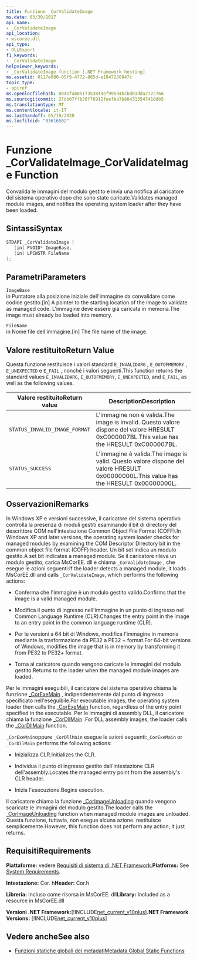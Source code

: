```yaml
---
title: Funzione _CorValidateImage
ms.date: 03/30/2017
api_name:
- _CorValidateImage
api_location:
- mscoree.dll
api_type:
- DLLExport
f1_keywords:
- _CorValidateImage
helpviewer_keywords:
- _CorValidateImage function [.NET Framework hosting]
ms.assetid: 0117e080-05f9-4772-885d-e1847230947c
topic_type:
- apiref
ms.openlocfilehash: 8841fab0517353849ef99594bcbd03dda772c766
ms.sourcegitcommit: 27db07ffb26f76912feefba7b884313547410db5
ms.translationtype: MT
ms.contentlocale: it-IT
ms.lasthandoff: 05/19/2020
ms.locfileid: "83616502"
---
```

# <a name="_corvalidateimage-function"></a><span data-ttu-id="3d673-102">Funzione _CorValidateImage</span><span class="sxs-lookup"><span data-stu-id="3d673-102">_CorValidateImage Function</span></span>
<span data-ttu-id="3d673-103">Convalida le immagini del modulo gestito e invia una notifica al caricatore del sistema operativo dopo che sono state caricate.</span><span class="sxs-lookup"><span data-stu-id="3d673-103">Validates managed module images, and notifies the operating system loader after they have been loaded.</span></span>  
  
## <a name="syntax"></a><span data-ttu-id="3d673-104">Sintassi</span><span class="sxs-lookup"><span data-stu-id="3d673-104">Syntax</span></span>  
  
```cpp  
STDAPI _CorValidateImage (
   [in] PVOID* ImageBase,  
   [in] LPCWSTR FileName  
);  
```  
  
## <a name="parameters"></a><span data-ttu-id="3d673-105">Parametri</span><span class="sxs-lookup"><span data-stu-id="3d673-105">Parameters</span></span>  
 `ImageBase`  
 <span data-ttu-id="3d673-106">in Puntatore alla posizione iniziale dell'immagine da convalidare come codice gestito.</span><span class="sxs-lookup"><span data-stu-id="3d673-106">[in] A pointer to the starting location of the image to validate as managed code.</span></span> <span data-ttu-id="3d673-107">L'immagine deve essere già caricata in memoria.</span><span class="sxs-lookup"><span data-stu-id="3d673-107">The image must already be loaded into memory.</span></span>  
  
 `FileName`  
 <span data-ttu-id="3d673-108">in Nome file dell'immagine.</span><span class="sxs-lookup"><span data-stu-id="3d673-108">[in] The file name of the image.</span></span>  
  
## <a name="return-value"></a><span data-ttu-id="3d673-109">Valore restituito</span><span class="sxs-lookup"><span data-stu-id="3d673-109">Return Value</span></span>  
 <span data-ttu-id="3d673-110">Questa funzione restituisce i valori standard `E_INVALIDARG` , `E_OUTOFMEMORY` , `E_UNEXPECTED` e `E_FAIL` , nonché i valori seguenti.</span><span class="sxs-lookup"><span data-stu-id="3d673-110">This function returns the standard values `E_INVALIDARG`, `E_OUTOFMEMORY`, `E_UNEXPECTED`, and `E_FAIL`, as well as the following values.</span></span>  
  
|<span data-ttu-id="3d673-111">Valore restituito</span><span class="sxs-lookup"><span data-stu-id="3d673-111">Return value</span></span>|<span data-ttu-id="3d673-112">Description</span><span class="sxs-lookup"><span data-stu-id="3d673-112">Description</span></span>|  
|------------------|-----------------|  
|`STATUS_INVALID_IMAGE_FORMAT`|<span data-ttu-id="3d673-113">L'immagine non è valida.</span><span class="sxs-lookup"><span data-stu-id="3d673-113">The image is invalid.</span></span> <span data-ttu-id="3d673-114">Questo valore dispone del valore HRESULT 0xC000007BL.</span><span class="sxs-lookup"><span data-stu-id="3d673-114">This value has the HRESULT 0xC000007BL.</span></span>|  
|`STATUS_SUCCESS`|<span data-ttu-id="3d673-115">L'immagine è valida.</span><span class="sxs-lookup"><span data-stu-id="3d673-115">The image is valid.</span></span> <span data-ttu-id="3d673-116">Questo valore dispone del valore HRESULT 0x00000000L.</span><span class="sxs-lookup"><span data-stu-id="3d673-116">This value has the HRESULT 0x00000000L.</span></span>|  
  
## <a name="remarks"></a><span data-ttu-id="3d673-117">Osservazioni</span><span class="sxs-lookup"><span data-stu-id="3d673-117">Remarks</span></span>  
 <span data-ttu-id="3d673-118">In Windows XP e versioni successive, il caricatore del sistema operativo controlla la presenza di moduli gestiti esaminando il bit di directory del descrittore COM nell'intestazione Common Object File Format (COFF).</span><span class="sxs-lookup"><span data-stu-id="3d673-118">In Windows XP and later versions, the operating system loader checks for managed modules by examining the COM Descriptor Directory bit in the common object file format (COFF) header.</span></span> <span data-ttu-id="3d673-119">Un bit set indica un modulo gestito.</span><span class="sxs-lookup"><span data-stu-id="3d673-119">A set bit indicates a managed module.</span></span> <span data-ttu-id="3d673-120">Se il caricatore rileva un modulo gestito, carica MsCorEE. dll e chiama `_CorValidateImage` , che esegue le azioni seguenti:</span><span class="sxs-lookup"><span data-stu-id="3d673-120">If the loader detects a managed module, it loads MsCorEE.dll and calls `_CorValidateImage`, which performs the following actions:</span></span>  
  
- <span data-ttu-id="3d673-121">Conferma che l'immagine è un modulo gestito valido.</span><span class="sxs-lookup"><span data-stu-id="3d673-121">Confirms that the image is a valid managed module.</span></span>  
  
- <span data-ttu-id="3d673-122">Modifica il punto di ingresso nell'immagine in un punto di ingresso nel Common Language Runtime (CLR).</span><span class="sxs-lookup"><span data-stu-id="3d673-122">Changes the entry point in the image to an entry point in the common language runtime (CLR).</span></span>  
  
- <span data-ttu-id="3d673-123">Per le versioni a 64 bit di Windows, modifica l'immagine in memoria mediante la trasformazione da PE32 a PE32 + format.</span><span class="sxs-lookup"><span data-stu-id="3d673-123">For 64-bit versions of Windows, modifies the image that is in memory by transforming it from PE32 to PE32+ format.</span></span>  
  
- <span data-ttu-id="3d673-124">Torna al caricatore quando vengono caricate le immagini del modulo gestito.</span><span class="sxs-lookup"><span data-stu-id="3d673-124">Returns to the loader when the managed module images are loaded.</span></span>  
  
 <span data-ttu-id="3d673-125">Per le immagini eseguibili, il caricatore del sistema operativo chiama la funzione [_CorExeMain](../../../../docs/framework/unmanaged-api/hosting/corexemain-function.md) , indipendentemente dal punto di ingresso specificato nell'eseguibile.</span><span class="sxs-lookup"><span data-stu-id="3d673-125">For executable images, the operating system loader then calls the [_CorExeMain](../../../../docs/framework/unmanaged-api/hosting/corexemain-function.md) function, regardless of the entry point specified in the executable.</span></span> <span data-ttu-id="3d673-126">Per le immagini di assembly DLL, il caricatore chiama la funzione [_CorDllMain](cordllmain-function.md) .</span><span class="sxs-lookup"><span data-stu-id="3d673-126">For DLL assembly images, the loader calls the [_CorDllMain](cordllmain-function.md) function.</span></span>  
  
 <span data-ttu-id="3d673-127">`_CorExeMain`oppure `_CorDllMain` esegue le azioni seguenti:</span><span class="sxs-lookup"><span data-stu-id="3d673-127">`_CorExeMain` or `_CorDllMain` performs the following actions:</span></span>  
  
- <span data-ttu-id="3d673-128">Inizializza CLR.</span><span class="sxs-lookup"><span data-stu-id="3d673-128">Initializes the CLR.</span></span>  
  
- <span data-ttu-id="3d673-129">Individua il punto di ingresso gestito dall'intestazione CLR dell'assembly.</span><span class="sxs-lookup"><span data-stu-id="3d673-129">Locates the managed entry point from the assembly's CLR header.</span></span>  
  
- <span data-ttu-id="3d673-130">Inizia l'esecuzione.</span><span class="sxs-lookup"><span data-stu-id="3d673-130">Begins execution.</span></span>  
  
 <span data-ttu-id="3d673-131">Il caricatore chiama la funzione [_CorImageUnloading](corimageunloading-function.md) quando vengono scaricate le immagini del modulo gestito.</span><span class="sxs-lookup"><span data-stu-id="3d673-131">The loader calls the [_CorImageUnloading](corimageunloading-function.md) function when managed module images are unloaded.</span></span> <span data-ttu-id="3d673-132">Questa funzione, tuttavia, non esegue alcuna azione. restituisce semplicemente.</span><span class="sxs-lookup"><span data-stu-id="3d673-132">However, this function does not perform any action; it just returns.</span></span>  
  
## <a name="requirements"></a><span data-ttu-id="3d673-133">Requisiti</span><span class="sxs-lookup"><span data-stu-id="3d673-133">Requirements</span></span>  
 <span data-ttu-id="3d673-134">**Piattaforme:** vedere [Requisiti di sistema di .NET Framework](../../get-started/system-requirements.md).</span><span class="sxs-lookup"><span data-stu-id="3d673-134">**Platforms:** See [System Requirements](../../get-started/system-requirements.md).</span></span>  
  
 <span data-ttu-id="3d673-135">**Intestazione:** Cor. h</span><span class="sxs-lookup"><span data-stu-id="3d673-135">**Header:** Cor.h</span></span>  
  
 <span data-ttu-id="3d673-136">**Libreria:** Incluso come risorsa in MsCorEE. dll</span><span class="sxs-lookup"><span data-stu-id="3d673-136">**Library:** Included as a resource in MsCorEE.dll</span></span>  
  
 <span data-ttu-id="3d673-137">**Versioni .NET Framework:**[!INCLUDE[net_current_v10plus](../../../../includes/net-current-v10plus-md.md)]</span><span class="sxs-lookup"><span data-stu-id="3d673-137">**.NET Framework Versions:** [!INCLUDE[net_current_v10plus](../../../../includes/net-current-v10plus-md.md)]</span></span>  
  
## <a name="see-also"></a><span data-ttu-id="3d673-138">Vedere anche</span><span class="sxs-lookup"><span data-stu-id="3d673-138">See also</span></span>

- [<span data-ttu-id="3d673-139">Funzioni statiche globali dei metadati</span><span class="sxs-lookup"><span data-stu-id="3d673-139">Metadata Global Static Functions</span></span>](../metadata/metadata-global-static-functions.md)
